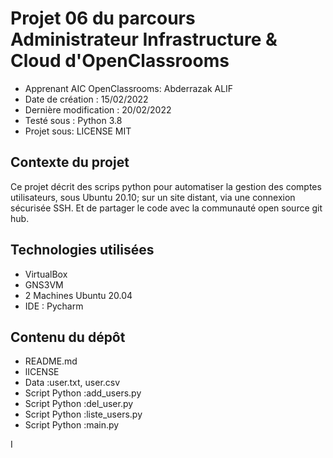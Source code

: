 # Projet 06 du parcours Administrateur Infrastructure & Cloud d'OpenClassrooms


  * Apprenant  AIC OpenClassrooms: Abderrazak ALIF  
 *  Date de création : 15/02/2022  
  * Dernière modification : 20/02/2022  
  * Testé sous : Python 3.8  
 *  Projet sous: LICENSE  MIT 
 
## Contexte du projet

Ce projet décrit des scrips python pour automatiser la gestion des comptes utilisateurs, sous Ubuntu 20.10; sur un site distant, via une connexion sécurisée SSH. Et de partager  le code avec la communauté open source git hub.


## Technologies utilisées 

  * VirtualBox  
  * GNS3VM
  * 2 Machines Ubuntu 20.04  
   * IDE : Pycharm 


## Contenu du dépôt

 * README.md  
 * lICENSE
 * Data :user.txt, user.csv
 * Script Python :add_users.py  
 * Script Python :del_user.py  
 * Script Python :liste_users.py
 * Script Python :main.py  
          
I
